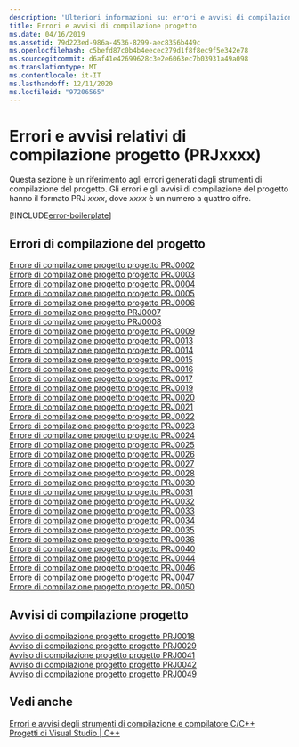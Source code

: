 ```yaml
---
description: 'Ulteriori informazioni su: errori e avvisi di compilazione progetto (PRJxxxx)'
title: Errori e avvisi di compilazione progetto
ms.date: 04/16/2019
ms.assetid: 79d223ed-986a-4536-8299-aec8356b449c
ms.openlocfilehash: c5befd87c0b4b4eecec279d1f8f8ec9f5e342e78
ms.sourcegitcommit: d6af41e42699628c3e2e6063ec7b03931a49a098
ms.translationtype: MT
ms.contentlocale: it-IT
ms.lasthandoff: 12/11/2020
ms.locfileid: "97206565"
---
```

# <a name="project-build-errors-and-warnings-prjxxxx"></a>Errori e avvisi relativi di compilazione progetto (PRJxxxx)

Questa sezione è un riferimento agli errori generati dagli strumenti di compilazione del progetto. Gli errori e gli avvisi di compilazione del progetto hanno il formato PRJ *xxxx*, dove *xxxx* è un numero a quattro cifre.

[!INCLUDE[error-boilerplate](../../error-messages/includes/error-boilerplate.md)]

## <a name="project-build-errors"></a>Errori di compilazione del progetto

[Errore di compilazione progetto progetto PRJ0002](project-build-error-prj0002.md) \
[Errore di compilazione progetto progetto PRJ0003](project-build-error-prj0003.md) \
[Errore di compilazione progetto progetto PRJ0004](project-build-error-prj0004.md) \
[Errore di compilazione progetto progetto PRJ0005](project-build-error-prj0005.md) \
[Errore di compilazione progetto progetto PRJ0006](project-build-error-prj0006.md) \
[Errore di compilazione progetto PRJ0007](project-build-error-prj0007.md) \
[Errore di compilazione progetto PRJ0008](project-build-error-prj0008.md) \
[Errore di compilazione progetto progetto PRJ0009](project-build-error-prj0009.md) \
[Errore di compilazione progetto progetto PRJ0013](project-build-error-prj0013.md) \
[Errore di compilazione progetto progetto PRJ0014](project-build-error-prj0014.md) \
[Errore di compilazione progetto progetto PRJ0015](project-build-error-prj0015.md) \
[Errore di compilazione progetto progetto PRJ0016](project-build-error-prj0016.md) \
[Errore di compilazione progetto progetto PRJ0017](project-build-error-prj0017.md) \
[Errore di compilazione progetto progetto PRJ0019](project-build-error-prj0019.md) \
[Errore di compilazione progetto progetto PRJ0020](project-build-error-prj0020.md) \
[Errore di compilazione progetto progetto PRJ0021](project-build-error-prj0021.md) \
[Errore di compilazione progetto progetto PRJ0022](project-build-error-prj0022.md) \
[Errore di compilazione progetto progetto PRJ0023](project-build-error-prj0023.md) \
[Errore di compilazione progetto progetto PRJ0024](project-build-error-prj0024.md) \
[Errore di compilazione progetto progetto PRJ0025](project-build-error-prj0025.md) \
[Errore di compilazione progetto progetto PRJ0026](project-build-error-prj0026.md) \
[Errore di compilazione progetto progetto PRJ0027](project-build-error-prj0027.md) \
[Errore di compilazione progetto progetto PRJ0028](project-build-error-prj0028.md) \
[Errore di compilazione progetto progetto PRJ0030](project-build-error-prj0030.md) \
[Errore di compilazione progetto progetto PRJ0031](project-build-error-prj0031.md) \
[Errore di compilazione progetto progetto PRJ0032](project-build-error-prj0032.md) \
[Errore di compilazione progetto progetto PRJ0033](project-build-error-prj0033.md) \
[Errore di compilazione progetto progetto PRJ0034](project-build-error-prj0034.md) \
[Errore di compilazione progetto progetto PRJ0035](project-build-error-prj0035.md) \
[Errore di compilazione progetto progetto PRJ0036](project-build-error-prj0036.md) \
[Errore di compilazione progetto progetto PRJ0040](project-build-error-prj0040.md) \
[Errore di compilazione progetto progetto PRJ0044](project-build-error-prj0044.md) \
[Errore di compilazione progetto progetto PRJ0046](project-build-error-prj0046.md) \
[Errore di compilazione progetto progetto PRJ0047](project-build-error-prj0047.md) \
[Errore di compilazione progetto progetto PRJ0050](project-build-error-prj0050.md)

## <a name="project-build-warnings"></a>Avvisi di compilazione progetto

[Avviso di compilazione progetto progetto PRJ0018](project-build-warning-prj0018.md) \
[Avviso di compilazione progetto progetto PRJ0029](project-build-warning-prj0029.md) \
[Avviso di compilazione progetto progetto PRJ0041](project-build-warning-prj0041.md) \
[Avviso di compilazione progetto progetto PRJ0042](project-build-warning-prj0042.md) \
[Avviso di compilazione progetto progetto PRJ0049](project-build-warning-prj0049.md)

## <a name="see-also"></a>Vedi anche

[Errori e avvisi degli strumenti di compilazione e compilatore C/C++](../compiler-errors-1/c-cpp-build-errors.md) \
[Progetti di Visual Studio | C++](../../build/creating-and-managing-visual-cpp-projects.md)
